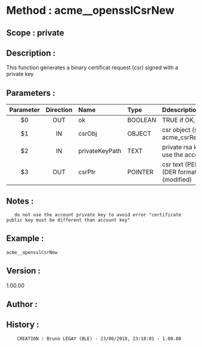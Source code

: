 ﻿# **Method :** acme__opensslCsrNew## **Scope :** private## **Description :** This function generates a binary certificat request (csr) signed with a private key## **Parameters :** | Parameter | Direction | Name | Type | Ddescription | |:----:|:----:|:----|:----|:----| | $0 | OUT | ok | BOOLEAN | TRUE if OK, FALSE otherwise | | $1 | IN | csrObj | OBJECT | csr object (see acme_csrReqConfObjectNew) | | $2 | IN | privateKeyPath | TEXT | private rsa key path (do not use the account private key) | | $3 | OUT | csrPtr | POINTER | csr text (PEM format) or blob (DER format) pointer (modified) | ## **Notes :**        do not use the account private key to avoid error "certificate public key must be different than account key"## **Example :** ```acme__opensslCsrNew```## **Version :** 1.00.00## **Author :** ## **History :**          CREATION : Bruno LEGAY (BLE) - 23/06/2018, 23:18:01 - 1.00.00